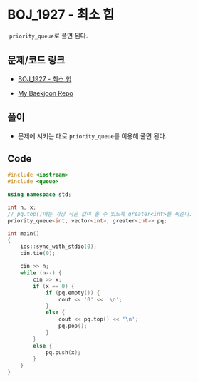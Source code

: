 # BOJ_1927 - 최소 힙

&nbsp;`priority_queue`로 풀면 된다.

## 문제/코드 링크

- [BOJ_1927 - 최소 힙](https://www.acmicpc.net/problem/1927)

- [My Baekjoon Repo](https://github.com/Meantint/Baekjoon)

## 풀이

- 문제에 시키는 대로 `priority_queue`를 이용해 풀면 된다.

## Code

```cpp
#include <iostream>
#include <queue>

using namespace std;

int n, x;
// pq.top()에는 가장 작은 값이 올 수 있도록 greater<int>를 써준다.
priority_queue<int, vector<int>, greater<int>> pq;

int main()
{
    ios::sync_with_stdio(0);
    cin.tie(0);

    cin >> n;
    while (n--) {
        cin >> x;
        if (x == 0) {
            if (pq.empty()) {
                cout << '0' << '\n';
            }
            else {
                cout << pq.top() << '\n';
                pq.pop();
            }
        }
        else {
            pq.push(x);
        }
    }
}
```
